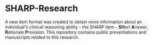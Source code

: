 # SHARP-Research

A new item format was created to obtain more information about an individual's clinical reasoning ability - the SHARP item -  **SH**ort **A**nswer, **R**ationale **P**rovision. This repository contains public presentations and manuscripts related to this research.
